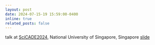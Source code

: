 ```yaml
---
layout: post
date: 2024-07-15-19 15:59:00-0400
inline: true
related_posts: false
---
```


talk at [SciCADE2024](https://www.scicade2024.org/), National University of Singapore, Singapore [slide](#)

